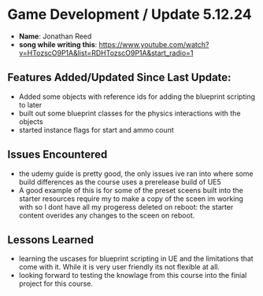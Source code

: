 # Game Development / Update 5.12.24

- **Name**: Jonathan Reed
- **song while writing this**: https://www.youtube.com/watch?v=HTozscO9P1A&list=RDHTozscO9P1A&start_radio=1

## Features Added/Updated Since Last Update:

- Added some objects with reference ids for adding the blueprint scripting to later
- built out some blueprint classes for the physics interactions with the objects
- started instance flags for start and ammo count

## Issues Encountered

- the udemy guide is pretty good, the only issues ive ran into where some build differences as the course uses a prerelease build of UE5
- A good example of this is for some of the preset sceens built into the starter resources require my to make a copy of the sceen im working with so I dont have all my progeress deleted on reboot: the starter content overides any changes to the sceen on reboot.

## Lessons Learned

- learning the uscases for blueprint scripting in UE and the limitations that come with it. While it is very user friendly its not flexible at all.
- looking forward to testing the knowlage from this course into the finial project for this course.
